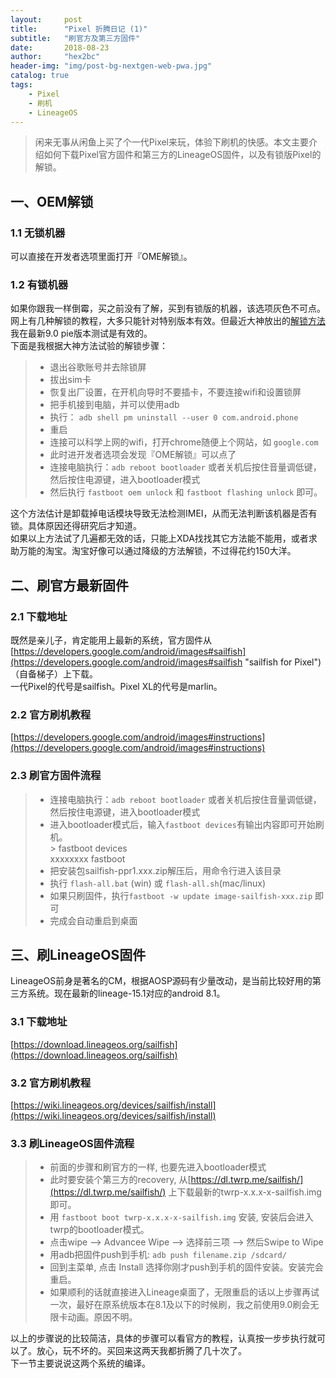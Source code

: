 ```yaml
---
layout:     post
title:      "Pixel 折腾日记 (1)"
subtitle:   "刷官方及第三方固件"
date:       2018-08-23 
author:     "hex2bc"
header-img: "img/post-bg-nextgen-web-pwa.jpg"
catalog: true
tags:
    - Pixel
    - 刷机
    - LineageOS
---  
```


>闲来无事从闲鱼上买了个一代Pixel来玩，体验下刷机的快感。本文主要介绍如何下载Pixel官方固件和第三方的LineageOS固件，以及有锁版Pixel的解锁。  

## 一、OEM解锁
### 1.1 无锁机器  
可以直接在开发者选项里面打开『OME解锁』。  

### 1.2 有锁机器
如果你跟我一样倒霉，买之前没有了解，买到有锁版的机器，该选项灰色不可点。网上有几种解锁的教程，大多只能针对特别版本有效。但最近大神放出的[解锁方法](https://forum.xda-developers.com/showpost.php?p=76633532&postcount=138)我在最新9.0 pie版本测试是有效的。  
下面是我根据大神方法试验的解锁步骤：

> + 退出谷歌账号并去除锁屏  
> + 拔出sim卡  
> + 恢复出厂设置，在开机向导时不要插卡，不要连接wifi和设置锁屏  
> + 把手机接到电脑，并可以使用adb  
> + 执行： `adb shell pm uninstall --user 0 com.android.phone`  
> + 重启  
> + 连接可以科学上网的wifi，打开chrome随便上个网站，如 `google.com`  
> + 此时进开发者选项会发现『OME解锁』可以点了  
> + 连接电脑执行：`adb reboot bootloader` 或者关机后按住音量调低键，然后按住电源键，进入bootloader模式
> + 然后执行 `fastboot oem unlock` 和 `fastboot flashing unlock` 即可。  

这个方法估计是卸载掉电话模块导致无法检测IMEI，从而无法判断该机器是否有锁。具体原因还得研究后才知道。  
如果以上方法试了几遍都无效的话，只能上XDA找找其它方法能不能用，或者求助万能的淘宝。淘宝好像可以通过降级的方法解锁，不过得花约150大洋。


## 二、刷官方最新固件
### 2.1 下载地址
既然是亲儿子，肯定能用上最新的系统，官方固件从[https://developers.google.com/android/images#sailfish](https://developers.google.com/android/images#sailfish "sailfish for Pixel") （自备梯子）上下载。  
一代Pixel的代号是sailfish。Pixel XL的代号是marlin。

### 2.2 官方刷机教程
[https://developers.google.com/android/images#instructions](https://developers.google.com/android/images#instructions)

### 2.3 刷官方固件流程
> + 连接电脑执行：`adb reboot bootloader` 或者关机后按住音量调低键，然后按住电源键，进入bootloader模式
> + 进入bootloader模式后，输入`fastboot devices`有输出内容即可开始刷机。  
> \> fastboot devices  
xxxxxxxx    fastboot  
> + 把安装包sailfish-ppr1.xxx.zip解压后，用命令行进入该目录
> + 执行 `flash-all.bat` (win) 或 `flash-all.sh`(mac/linux)
> + 如果只刷固件，执行`fastboot -w update image-sailfish-xxx.zip` 即可
> + 完成会自动重启到桌面

## 三、刷LineageOS固件

LineageOS前身是著名的CM，根据AOSP源码有少量改动，是当前比较好用的第三方系统。现在最新的lineage-15.1对应的android 8.1。

### 3.1 下载地址
[https://download.lineageos.org/sailfish](https://download.lineageos.org/sailfish)

### 3.2 官方刷机教程
[https://wiki.lineageos.org/devices/sailfish/install](https://wiki.lineageos.org/devices/sailfish/install)

### 3.3 刷LineageOS固件流程
> + 前面的步骤和刷官方的一样, 也要先进入bootloader模式  
> + 此时要安装个第三方的recovery, 从[https://dl.twrp.me/sailfish/](https://dl.twrp.me/sailfish/) 上下载最新的twrp-x.x.x-x-sailfish.img即可。  
> + 用 `fastboot boot twrp-x.x.x-x-sailfish.img` 安装, 安装后会进入twrp的bootloader模式。  
> + 点击wipe --> Advancee Wipe --> 选择前三项 --> 然后Swipe to Wipe
> + 用adb把固件push到手机: `adb push filename.zip /sdcard/`  
> + 回到主菜单, 点击 Install 选择你刚才push到手机的固件安装。安装完会重启。  
> + 如果顺利的话就直接进入Lineage桌面了，无限重启的话以上步骤再试一次，最好在原系统版本在8.1及以下的时候刷，我之前使用9.0刷会无限卡动画。原因不明。  

以上的步骤说的比较简洁，具体的步骤可以看官方的教程，认真按一步步执行就可以了。放心，玩不坏的。买回来这两天我都折腾了几十次了。  
下一节主要说说这两个系统的编译。


